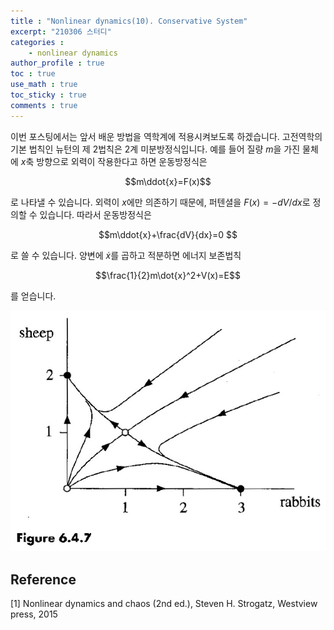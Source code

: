 ```yaml
---
title : "Nonlinear dynamics(10). Conservative System"
excerpt: "210306 스터디"
categories :
    - nonlinear dynamics
author_profile : true
toc : true
use_math : true
toc_sticky : true
comments : true
---
```


이번 포스팅에서는 앞서 배운 방법을 역학계에 적용시켜보도록 하겠습니다. 고전역학의 기본 법칙인 뉴턴의 제 2법칙은 2계 미분방정식입니다. 예를 들어 질량 $m$을 가진 물체에 $x$축 방향으로 외력이 작용한다고 하면 운동방정식은

$$m\ddot{x}=F(x)$$

로 나타낼 수 있습니다. 외력이 $x$에만 의존하기 때문에, 퍼텐셜을 $F(x)=-dV/dx$로 정의할 수 있습니다. 따라서 운동방정식은

$$m\ddot{x}+\frac{dV}{dx}=0 $$

로 쓸 수 있습니다. 양변에 $\dot{x}$를 곱하고 적분하면 에너지 보존법칙

$$\frac{1}{2}m\dot{x}^2+V(x)=E$$

를 얻습니다. 













![ex_screenshot](/assets/images/NLD/fig-6.4.7.jpg)

## Reference

[1] Nonlinear dynamics and chaos (2nd ed.), Steven H. Strogatz, Westview press, 2015